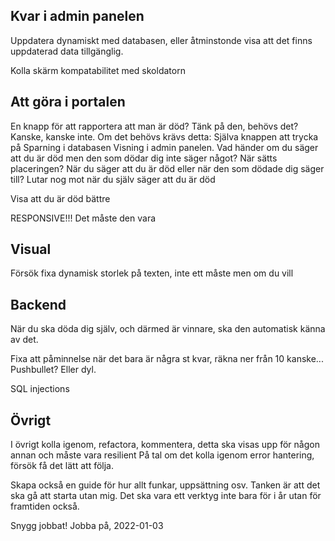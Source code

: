 ## Kvar i admin panelen
Uppdatera dynamiskt med databasen, eller åtminstonde visa att det finns uppdaterad data tillgänglig.

Kolla skärm kompatabilitet med skoldatorn


## Att göra i portalen
En knapp för att rapportera att man är död? Tänk på den, behövs det? Kanske, kanske inte. Om det behövs krävs detta:
Själva knappen att trycka på
Sparning i databasen
Visning i admin panelen.
Vad händer om du säger att du är död men den som dödar dig inte säger något?
När sätts placeringen? När du säger att du är död eller när den som dödade dig säger till? Lutar nog mot när du själv säger att du är död

Visa att du är död bättre

RESPONSIVE!!! Det måste den vara


## Visual
Försök fixa dynamisk storlek på texten, inte ett måste men om du vill



## Backend
När du ska döda dig själv, och därmed är vinnare, ska den automatisk känna av det.

Fixa att påminnelse när det bara är några st kvar, räkna ner från 10 kanske...
Pushbullet? Eller dyl.

SQL injections


## Övrigt
I övrigt  kolla igenom, refactora, kommentera, detta ska visas upp för någon annan och måste vara resilient
På tal om det kolla igenom error hantering, försök få det lätt att följa.

Skapa också en guide för hur allt funkar, uppsättning osv. Tanken är att det ska gå att starta utan mig. Det ska vara ett verktyg inte bara för i år utan för framtiden också.




Snygg jobbat! Jobba på, 2022-01-03